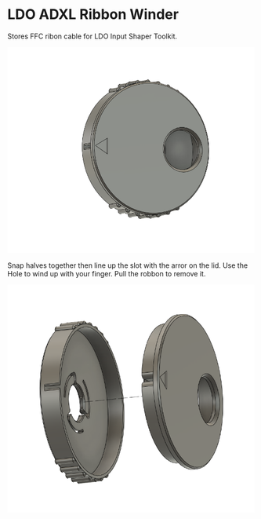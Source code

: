 # LDO ADXL Ribbon Winder
Stores FFC ribon cable for LDO Input Shaper Toolkit. 

<img src="./Images/winder assembled.png" width=600>

Snap halves together then line up the slot with the arror on the lid. Use the Hole to wind up with your finger. Pull the robbon to remove it. 

<img src="./Images/Winder Exploded.png" width=600>
